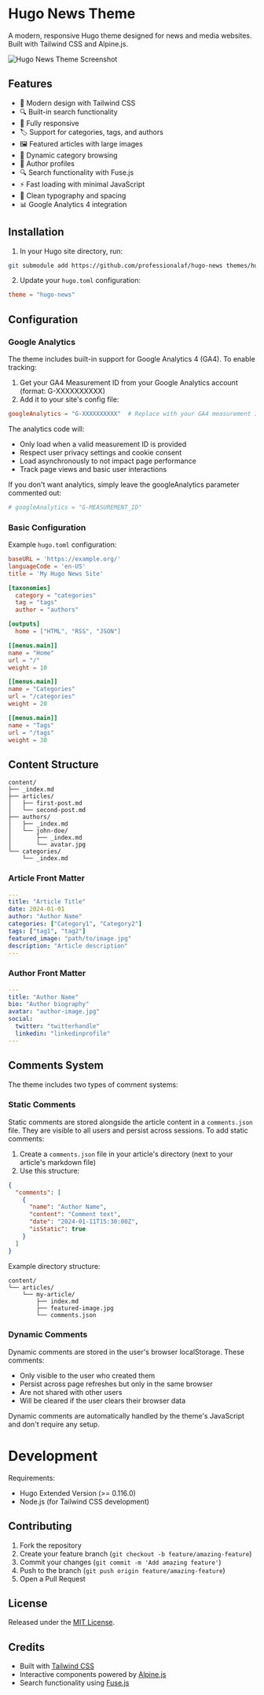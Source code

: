 # Hugo News Theme

A modern, responsive Hugo theme designed for news and media websites. Built with Tailwind CSS and Alpine.js.

![Hugo News Theme Screenshot](https://raw.githubusercontent.com/professionalaf/hugo-news/main/images/screenshot.png)

## Features

- 🎨 Modern design with Tailwind CSS
- 🔍 Built-in search functionality
- 📱 Fully responsive
- 🏷️ Support for categories, tags, and authors
- 🖼️ Featured articles with large images
- 🔄 Dynamic category browsing
- 👥 Author profiles
- 🔍 Search functionality with Fuse.js
- ⚡ Fast loading with minimal JavaScript
- 🎨 Clean typography and spacing
- 📊 Google Analytics 4 integration

## Installation

1. In your Hugo site directory, run:
```bash
git submodule add https://github.com/professionalaf/hugo-news themes/hugo-news
```

2. Update your `hugo.toml` configuration:
```toml
theme = "hugo-news"
```

## Configuration

### Google Analytics
The theme includes built-in support for Google Analytics 4 (GA4). To enable tracking:

1. Get your GA4 Measurement ID from your Google Analytics account (format: G-XXXXXXXXXX)
2. Add it to your site's config file:

```toml
googleAnalytics = "G-XXXXXXXXXX"  # Replace with your GA4 measurement ID
```

The analytics code will:
- Only load when a valid measurement ID is provided
- Respect user privacy settings and cookie consent
- Load asynchronously to not impact page performance
- Track page views and basic user interactions

If you don't want analytics, simply leave the googleAnalytics parameter commented out:
```toml
# googleAnalytics = "G-MEASUREMENT_ID"
```

### Basic Configuration

Example `hugo.toml` configuration:

```toml
baseURL = 'https://example.org/'
languageCode = 'en-US'
title = 'My Hugo News Site'

[taxonomies]
  category = "categories"
  tag = "tags"
  author = "authors"

[outputs]
  home = ["HTML", "RSS", "JSON"]

[[menus.main]]
name = "Home"
url = "/"
weight = 10

[[menus.main]]
name = "Categories"
url = "/categories"
weight = 20

[[menus.main]]
name = "Tags"
url = "/tags"
weight = 30
```

## Content Structure

```
content/
├── _index.md
├── articles/
│   ├── first-post.md
│   └── second-post.md
├── authors/
│   ├── _index.md
│   └── john-doe/
│       ├── _index.md
│       └── avatar.jpg
└── categories/
    └── _index.md
```

### Article Front Matter

```yaml
---
title: "Article Title"
date: 2024-01-01
author: "Author Name"
categories: ["Category1", "Category2"]
tags: ["tag1", "tag2"]
featured_image: "path/to/image.jpg"
description: "Article description"
---
```

### Author Front Matter

```yaml
---
title: "Author Name"
bio: "Author biography"
avatar: "author-image.jpg"
social:
  twitter: "twitterhandle"
  linkedin: "linkedinprofile"
---
```

## Comments System

The theme includes two types of comment systems:

### Static Comments

Static comments are stored alongside the article content in a `comments.json` file. They are visible to all users and persist across sessions. To add static comments:

1. Create a `comments.json` file in your article's directory (next to your article's markdown file)
2. Use this structure:
```json
{
  "comments": [
    {
      "name": "Author Name",
      "content": "Comment text",
      "date": "2024-01-11T15:30:00Z",
      "isStatic": true
    }
  ]
}
```

Example directory structure:
```
content/
└── articles/
    └── my-article/
        ├── index.md
        ├── featured-image.jpg
        └── comments.json
```

### Dynamic Comments

Dynamic comments are stored in the user's browser localStorage. These comments:
- Only visible to the user who created them
- Persist across page refreshes but only in the same browser
- Are not shared with other users
- Will be cleared if the user clears their browser data

Dynamic comments are automatically handled by the theme's JavaScript and don't require any setup.

# Development

Requirements:
- Hugo Extended Version (>= 0.116.0)
- Node.js (for Tailwind CSS development)

## Contributing

1. Fork the repository
2. Create your feature branch (`git checkout -b feature/amazing-feature`)
3. Commit your changes (`git commit -m 'Add amazing feature'`)
4. Push to the branch (`git push origin feature/amazing-feature`)
5. Open a Pull Request

## License

Released under the [MIT License](LICENSE).

## Credits

- Built with [Tailwind CSS](https://tailwindcss.com/)
- Interactive components powered by [Alpine.js](https://alpinejs.dev/)
- Search functionality using [Fuse.js](https://fusejs.io/)
